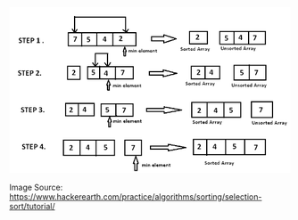 ![SelectionSort](../../../../assets/SelectionSort.png)

Image Source: https://www.hackerearth.com/practice/algorithms/sorting/selection-sort/tutorial/